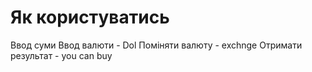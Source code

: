 # Як користуватись
Ввод суми
Ввод валюти - Dol
Поміняти валюту - exchnge
Отримати результат - you can buy

